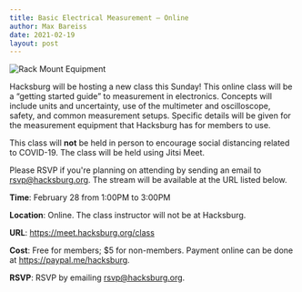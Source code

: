 ```yaml
---
title: Basic Electrical Measurement — Online
author: Max Bareiss
date: 2021-02-19
layout: post
---
```


![Rack Mount Equipment](http://hacksburg.org/images/dmm.jpg)

Hacksburg will be hosting a new class this Sunday! This online class will be a “getting started guide” to measurement in electronics. Concepts will include units and uncertainty, use of the multimeter and oscilloscope, safety, and common measurement setups. Specific details will be given for the measurement equipment that Hacksburg has for members to use.

This class will **not** be held in person to encourage social distancing related to COVID-19. The class will be held using Jitsi Meet.

Please RSVP if you're planning on attending by sending an email to [rsvp@hacksburg.org](mailto:rsvp@hacksburg.org). The stream will be available at the URL listed below.

**Time**: February 28 from 1:00PM to 3:00PM

**Location**: Online. The class instructor will not be at Hacksburg.

**URL**: <https://meet.hacksburg.org/class>

**Cost**: Free for members; $5 for non-members. Payment online can be done at <https://paypal.me/hacksburg>.

**RSVP**: RSVP by emailing [rsvp@hacksburg.org](mailto:rsvp@hacksburg.org).
